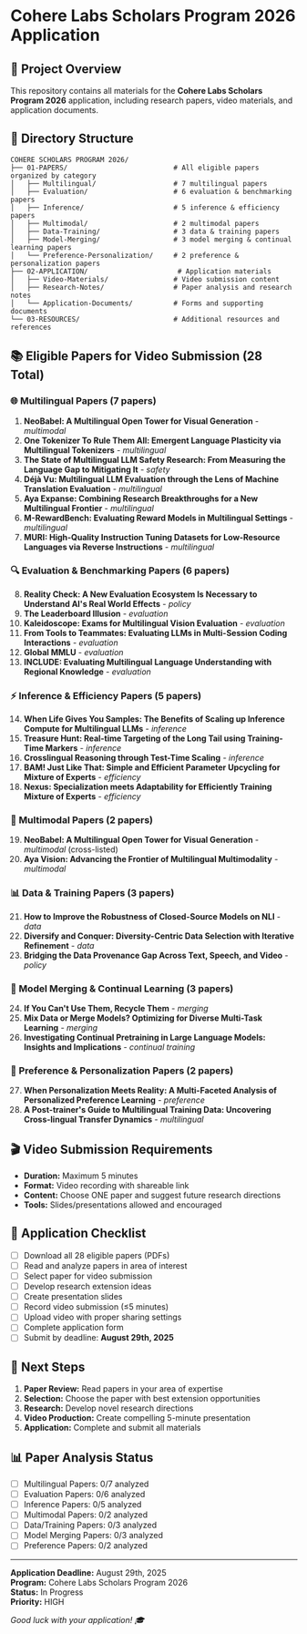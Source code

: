# Cohere Labs Scholars Program 2026 Application

## 🎯 Project Overview

This repository contains all materials for the **Cohere Labs Scholars Program 2026** application, including research papers, video materials, and application documents.

## 📁 Directory Structure

```
COHERE SCHOLARS PROGRAM 2026/
├── 01-PAPERS/                          # All eligible papers organized by category
│   ├── Multilingual/                   # 7 multilingual papers
│   ├── Evaluation/                     # 6 evaluation & benchmarking papers  
│   ├── Inference/                      # 5 inference & efficiency papers
│   ├── Multimodal/                     # 2 multimodal papers
│   ├── Data-Training/                  # 3 data & training papers
│   ├── Model-Merging/                  # 3 model merging & continual learning papers
│   └── Preference-Personalization/     # 2 preference & personalization papers
├── 02-APPLICATION/                      # Application materials
│   ├── Video-Materials/                # Video submission content
│   ├── Research-Notes/                 # Paper analysis and research notes
│   └── Application-Documents/          # Forms and supporting documents
└── 03-RESOURCES/                       # Additional resources and references
```

## 📚 Eligible Papers for Video Submission (28 Total)

### 🌐 Multilingual Papers (7 papers)
1. **NeoBabel: A Multilingual Open Tower for Visual Generation** - *multimodal*
2. **One Tokenizer To Rule Them All: Emergent Language Plasticity via Multilingual Tokenizers** - *multilingual*
3. **The State of Multilingual LLM Safety Research: From Measuring the Language Gap to Mitigating It** - *safety*
4. **Déjà Vu: Multilingual LLM Evaluation through the Lens of Machine Translation Evaluation** - *multilingual*
5. **Aya Expanse: Combining Research Breakthroughs for a New Multilingual Frontier** - *multilingual*
6. **M-RewardBench: Evaluating Reward Models in Multilingual Settings** - *multilingual*
7. **MURI: High-Quality Instruction Tuning Datasets for Low-Resource Languages via Reverse Instructions** - *multilingual*

### 🔍 Evaluation & Benchmarking Papers (6 papers)
8. **Reality Check: A New Evaluation Ecosystem Is Necessary to Understand AI's Real World Effects** - *policy*
9. **The Leaderboard Illusion** - *evaluation*
10. **Kaleidoscope: Exams for Multilingual Vision Evaluation** - *evaluation*
11. **From Tools to Teammates: Evaluating LLMs in Multi-Session Coding Interactions** - *evaluation*
12. **Global MMLU** - *evaluation*
13. **INCLUDE: Evaluating Multilingual Language Understanding with Regional Knowledge** - *evaluation*

### ⚡ Inference & Efficiency Papers (5 papers)
14. **When Life Gives You Samples: The Benefits of Scaling up Inference Compute for Multilingual LLMs** - *inference*
15. **Treasure Hunt: Real-time Targeting of the Long Tail using Training-Time Markers** - *inference*
16. **Crosslingual Reasoning through Test-Time Scaling** - *inference*
17. **BAM! Just Like That: Simple and Efficient Parameter Upcycling for Mixture of Experts** - *efficiency*
18. **Nexus: Specialization meets Adaptability for Efficiently Training Mixture of Experts** - *efficiency*

### 🎨 Multimodal Papers (2 papers)
19. **NeoBabel: A Multilingual Open Tower for Visual Generation** - *multimodal* (cross-listed)
20. **Aya Vision: Advancing the Frontier of Multilingual Multimodality** - *multimodal*

### 📊 Data & Training Papers (3 papers)
21. **How to Improve the Robustness of Closed-Source Models on NLI** - *data*
22. **Diversify and Conquer: Diversity-Centric Data Selection with Iterative Refinement** - *data*
23. **Bridging the Data Provenance Gap Across Text, Speech, and Video** - *policy*

### 🔗 Model Merging & Continual Learning (3 papers)
24. **If You Can't Use Them, Recycle Them** - *merging*
25. **Mix Data or Merge Models? Optimizing for Diverse Multi-Task Learning** - *merging*
26. **Investigating Continual Pretraining in Large Language Models: Insights and Implications** - *continual training*

### 👤 Preference & Personalization Papers (2 papers)
27. **When Personalization Meets Reality: A Multi-Faceted Analysis of Personalized Preference Learning** - *preference*
28. **A Post-trainer's Guide to Multilingual Training Data: Uncovering Cross-lingual Transfer Dynamics** - *multilingual*

## 🎬 Video Submission Requirements

- **Duration:** Maximum 5 minutes
- **Format:** Video recording with shareable link
- **Content:** Choose ONE paper and suggest future research directions
- **Tools:** Slides/presentations allowed and encouraged

## 📝 Application Checklist

- [ ] Download all 28 eligible papers (PDFs)
- [ ] Read and analyze papers in area of interest
- [ ] Select paper for video submission
- [ ] Develop research extension ideas
- [ ] Create presentation slides
- [ ] Record video submission (≤5 minutes)
- [ ] Upload video with proper sharing settings
- [ ] Complete application form
- [ ] Submit by deadline: **August 29th, 2025**

## 🚀 Next Steps

1. **Paper Review:** Read papers in your area of expertise
2. **Selection:** Choose the paper with best extension opportunities
3. **Research:** Develop novel research directions
4. **Video Production:** Create compelling 5-minute presentation
5. **Application:** Complete and submit all materials

## 📊 Paper Analysis Status

- [ ] Multilingual Papers: 0/7 analyzed
- [ ] Evaluation Papers: 0/6 analyzed  
- [ ] Inference Papers: 0/5 analyzed
- [ ] Multimodal Papers: 0/2 analyzed
- [ ] Data/Training Papers: 0/3 analyzed
- [ ] Model Merging Papers: 0/3 analyzed
- [ ] Preference Papers: 0/2 analyzed

---

**Application Deadline:** August 29th, 2025  
**Program:** Cohere Labs Scholars Program 2026  
**Status:** In Progress  
**Priority:** HIGH

*Good luck with your application! 🎓*
